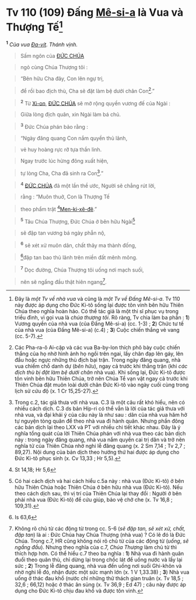 # Tv 110 (109) Đấng [Mê-si-a]() là Vua và Thượng Tế[^1]
<sup><b>1</b></sup> *Của vua [Đa-vít](). Thánh vịnh.*


> Sấm ngôn của [ĐỨC CHÚA]()
>


> ngỏ cùng Chúa Thượng tôi :
>


> “Bên hữu Cha đây, Con lên ngự trị,
>


> để rồi bao địch thù, Cha sẽ đặt làm bệ dưới chân Con[^2].”
>


> <sup><b>2</b></sup> Từ [Xi-on](), [ĐỨC CHÚA]() sẽ mở rộng quyền vương đế của Ngài :
>


> Giữa lòng địch quân, xin Ngài làm bá chủ.
>


> <sup><b>3</b></sup> Đức Chúa phán bảo rằng :
>


> “Ngày đăng quang Con nắm quyền thủ lãnh,
>


> vẻ huy hoàng rực rỡ tựa thần linh.
>


> Ngay trước lúc hừng đông xuất hiện,
>


> tự lòng Cha, Cha đã sinh ra Con[^3].”
>


> <sup><b>4</b></sup> [ĐỨC CHÚA]() đã một lần thề ước, Người sẽ chẳng rút lời,
>


> rằng : “Muôn thuở, Con là Thượng Tế
>


> theo phẩm trật [^1*][Men-ki-xê-đê]().”
>


> <sup><b>5</b></sup> Tâu Chúa Thượng, Đức Chúa ở bên hữu Ngài[^4]
>


> sẽ đập tan vương bá ngày phẫn nộ,
>


> <sup><b>6</b></sup> sẽ xét xử muôn dân, chất thây ma thành đống,
>


> [^2*]đập tan bao thủ lãnh trên miền đất mênh mông.
>


> <sup><b>7</b></sup> Dọc đường, Chúa Thượng tôi uống nơi mạch suối,
>


> nên sẽ ngẩng đầu thật hiên ngang[^5].
>

[^1]: Đây là *một Tv về nhà vua* và cũng là *một Tv về Đấng Mê-si-a*. Tv 110 này được áp dụng cho Đức Ki-tô sống lại được tôn vinh bên hữu Thiên Chúa theo nghĩa hoàn hảo. Có thể tác giả là một thi sĩ phục vụ trong triều đình, vì gọi vua là *chúa thượng tôi*. Rõ ràng, Tv chia làm ba phần : **1**) Vương quyền của nhà vua (của Đấng Mê-si-a) (cc. 1-3) ; **2**) Chức tư tế của nhà vua (của Đấng Mê-si-a) (c.4) ; **3**) Cuộc chiến thắng vẻ vang (cc. 5-7).
[^2]: Các Pha-ra-ô Ai-cập và các vua Ba-by-lon thích phô bày cuộc chiến thắng của họ nhờ hình ảnh họ ngồi trên ngai, lấy chân đạp lên gáy, lên đầu hoặc ngực những thù địch bại trận. Trong ngày đăng quang, nhà vua chiếm chỗ danh dự (*bên hữu*), ngay cả trước khi thắng trận (khi *các địch thù bị đặt làm bệ dưới chân* nhà vua). Khi sống lại, Đức Ki-tô được tôn vinh bên hữu Thiên Chúa, trở nên Chúa Tể vạn vật ngay cả trước khi Thiên Chúa đặt muôn loài dưới chân Đức Ki-tô vào ngày cuối cùng trong lịch sử cứu độ (x. 1 Cr 15,25-27).
[^3]: Trong c.2, tác giả thưa với nhà vua. C.3 là một câu rất khó hiểu, nên có nhiều cách dịch. C.3 ds bản Híp-ri có thể vẫn là lời của tác giả thưa với nhà vua, và đại khái ý của câu này là như sau : dân của nhà vua hăm hở tự nguyện tòng quân để theo nhà vua đi hành quân. Nhưng phần đông các bản dịch lại theo LXX và PT với nhiều chi tiết khác nhau. Đây là ý nghĩa tổng quát của lời Thiên Chúa phán với nhà vua theo các bản dịch này : trong ngày đăng quang, nhà vua nắm quyền cai trị dân và trở nên nghĩa tử của Thiên Chúa nhờ nghi lễ đăng quang (x. 2 Sm 7,14 ; Tv 2,7 ; 89,27). Nội dung của bản dịch theo hướng thứ hai được áp dụng cho Đức Ki-tô phục sinh (x. Cv 13,33 ; Hr 5,5).
[^4]: Có hai cách dịch và hai cách hiểu c.5a này : nhà vua (Đức Ki-tô) ở bên hữu Thiên Chúa hoặc Thiên Chúa ở bên hữu nhà vua (Đức Ki-tô). Nếu theo cách dịch sau, thì vị trí của Thiên Chúa lại thay đổi : Người ở bên phải nhà vua (Đức Ki-tô) để cứu giúp, bảo vệ chở che (x. Tv 16,8 ; 109,31).
[^5]: Không rõ chủ từ các động từ trong cc. 5-6 (*sẽ đập tan, sẽ xét xử, chất, đập tan*) là ai : Đức Chúa hay Chúa Thượng (nhà vua) ? Có lẽ đó là Đức Chúa. Trong c.7, HR cũng không nói rõ chủ từ của các động từ (*uống*, *sẽ ngẩng đầu*). Nhưng theo nghĩa của c.7, *Chúa Thượng* làm chủ từ thì thích hợp hơn. Có thể hiểu c.7 theo ba nghĩa : **1**) Nhà vua đi hành quân đuổi theo quân thù, chỉ dừng lại trong chốc lát để uống nước và lấy lại sức ; **2**) Trong lễ đăng quang, nhà vua đến uống nơi suối Ghi-khôn và nhờ nghi lễ đó, nhận được một sức mạnh lớn (x. 1 V 1,33.38) ; **3**) Nhà vua uống ở thác đau khổ (nước chỉ những thử thách gian truân (x. Tv 18,5 ; 32,6 ; 66,12) hoặc ở thác ân sủng (x. Tv 36,9 ; Ed 47) ; câu này được áp dụng cho Đức Ki-tô chịu đau khổ và được tôn vinh.
[^1*]: St 14,18; Hr 5,6
[^2*]: Is 63,6